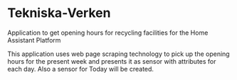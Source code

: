 # Tekniska-Verken
Application to get opening hours for recycling facilities for the Home Assistant Platform 

This application uses web page scraping technology to pick up the opening hours for the present week and presents it as sensor with attributes for each day. Also a sensor for Today will be created.